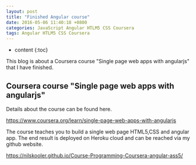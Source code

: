 ```yaml
---
layout: post
title: "Finished Angular course"
date: 2016-05-06 11:40:18 +0800
categories: JavaScript Angular HTLM5 CSS Coursera
tags: Angular HTLM5 CSS Coursera
---
```


* content
{:toc}

This blog is about a Coursera course "Single page web apps with angularjs" that I have finished. 

## Coursera course "Single page web apps with angularjs"

Details about the course can be found here.

<https://www.coursera.org/learn/single-page-web-apps-with-angularjs>

The course teaches you to build a single web page HTML5,CSS and angular app.
The end result is deployed on Heroku cloud and can be reached via my github website. 

<https://nilskooler.github.io/Course-Programming-Coursera-angular-ass5/>

